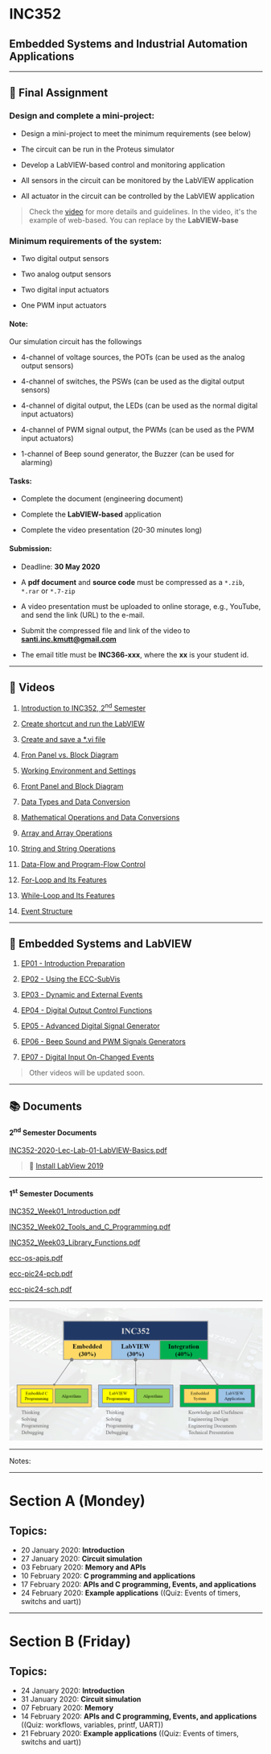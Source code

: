 # INC352

## Embedded Systems and Industrial Automation Applications

---


## :pushpin: Final Assignment

### Design and complete a mini-project:

- Design a mini-project to meet the minimum requirements (see below)

- The circuit can be run in the Proteus simulator

- Develop a LabVIEW-based control and monitoring application

- All sensors in the circuit can be monitored by the LabVIEW application

- All actuator in the circuit can be controlled by the LabVIEW application

> Check the [video](https://www.youtube.com/watch?v=-wb7nySQkYc) for more details and guidelines.
In the video, it's the example of web-based. You can replace by the **LabVIEW-base**

### Minimum requirements of the system:

- Two digital output sensors

- Two analog output sensors

- Two digital input actuators

- One PWM input actuators

#### Note:

Our simulation circuit has the followings

- 4-channel of voltage sources, the POTs (can be used as the analog output sensors)

- 4-channel of switches, the PSWs (can be used as the digital output sensors)

- 4-channel of digital output, the LEDs (can be used as the normal digital input actuators)

- 4-channel of PWM signal output, the PWMs (can be used as the PWM input actuators)

- 1-channel of Beep sound generator, the Buzzer (can be used for alarming)


#### Tasks:

- Complete the document (engineering document)

- Complete the **LabVIEW-based** application

- Complete the video presentation (20-30 minutes long)

#### Submission:

- Deadline: **30 May 2020**

- A **pdf document** and **source code** must be compressed as a `*.zib`, `*.rar` or `*.7-zip`

- A video presentation must be uploaded to online storage, e.g., YouTube, and send the link (URL) to the e-mail.

- Submit the compressed file and link of the video to **santi.inc.kmutt@gmail.com**

- The email title must be **INC366-xxx**, where the **xx** is your student id.

---

## :movie_camera: Videos

1) [Introduction to INC352, 2<sup>nd</sup> Semester](https://www.youtube.com/watch?v=9apwFpkdAqQ)

2) [Create shortcut and run the LabVIEW](https://www.youtube.com/watch?v=_rThNHfjWRY)

3) [Create and save a *.vi file](https://www.youtube.com/watch?v=rpwErt4HA1k)

4) [Fron Panel vs. Block Diagram](https://www.youtube.com/watch?v=OiILpKa2KBs)

5) [Working Environment and Settings](https://www.youtube.com/watch?v=HShuZReOxv0)

6) [Front Panel and Block Diagram](https://www.youtube.com/watch?v=x4sobgqN5qI)

7) [Data Types and Data Conversion](https://www.youtube.com/watch?v=p4fbbaLBeas)

8) [ Mathematical Operations and Data Conversions](https://www.youtube.com/watch?v=KCnQJQPEfKg)

9) [Array and Array Operations](https://www.youtube.com/watch?v=cPy6VAEKnvc)

10) [String and String Operations](https://www.youtube.com/watch?v=CXMG7S_3XQQ)

11) [Data-Flow and Program-Flow Control](https://www.youtube.com/watch?v=mKDBi-ZH8uk)

12) [For-Loop and Its Features](https://www.youtube.com/watch?v=pZYA_g-DYFo)

13) [While-Loop and Its Features](https://www.youtube.com/watch?v=LEthA-OKZbA)

14) [Event Structure](https://www.youtube.com/watch?v=3GYQ-A-BnvE)

---

## :movie_camera: Embedded Systems and LabVIEW

1) [EP01 - Introduction Preparation](https://www.youtube.com/watch?v=LLS9VSnMBco)


2) [EP02 - Using the ECC-SubVis](https://www.youtube.com/watch?v=WMFDzBtwqEc)

3) [EP03 - Dynamic and External Events](https://www.youtube.com/watch?v=7wW-d2y0Zkw)

4) [EP04 - Digital Output Control Functions](https://www.youtube.com/watch?v=iN2qZzaPBIw)

5) [EP05 - Advanced Digital Signal Generator](https://www.youtube.com/watch?v=dYxP6l5h-1k)

6) [EP06 - Beep Sound and PWM Signals Generators](https://www.youtube.com/watch?v=pu83t9tvQZw)

7) [EP07 - Digital Input On-Changed Events](https://www.youtube.com/watch?v=b_Q9EYeBIcQ)

> Other videos will be updated soon.

---

## :books: Documents

#### 2<sup>nd</sup> Semester Documents

[INC352-2020-Lec-Lab-01-LabVIEW-Basics.pdf](docs/INC352-2020-Lec-Lab-01-LabVIEW-Basics.pdf)

> :link: [Install LabView 2019](https://github.com/drsanti/shared/blob/master/2020/docs/labview/install/README.md)

---

#### 1<sup>st</sup> Semester Documents

[INC352_Week01_Introduction.pdf](docs/INC352_Week01_Introduction.pdf)

[INC352_Week02_Tools_and_C_Programming.pdf](docs/INC352_Week02_Tools_and_C_Programming.pdf)

[INC352_Week03_Library_Functions.pdf](docs/INC352_Week03_Library_Functions.pdf)

[ecc-os-apis.pdf](docs/ecc-pic24-data/ecc-os-apis.pdf)

[ecc-pic24-pcb.pdf](docs/ecc-pic24-data/ecc-pic24-pcb.pdf)

[ecc-pic24-sch.pdf](docs/ecc-pic24-data/ecc-pic24-sch.pdf)



---

![INC352 Cover](/Resources/images/inc352-cover.png)


---

Notes:

---
# Section A (Mondey)

## Topics:
- 20 January 2020:  **Introduction**
- 27 January 2020:  **Circuit simulation**
- 03 February 2020: **Memory and APIs**
- 10 February 2020: **C programming  and applications**
- 17 February 2020: **APIs and C programming, Events, and applications**
- 24 February 2020:  **Example applications** ((Quiz: Events of timers, switchs and uart))

---

# Section B (Friday)

## Topics:
- 24 January 2020:  **Introduction**
- 31 January 2020:  **Circuit simulation**
- 07 February 2020: **Memory**
- 14 February 2020: **APIs and C programming, Events, and applications** ((Quiz: workflows, variables, printf, UART))
- 21 February 2020: **Example applications** ((Quiz: Events of timers, switchs and uart))
